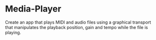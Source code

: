 # Media-Player
Create an app that plays MIDI and audio files using a graphical transport that manipulates the
playback position, gain and tempo while the file is playing.
